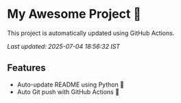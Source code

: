 # My Awesome Project 🚀

This project is automatically updated using GitHub Actions.

_Last updated: 2025-07-04 18:56:32 IST_

## Features
- Auto-update README using Python 🐍
- Auto Git push with GitHub Actions 🤖
